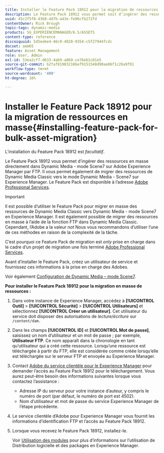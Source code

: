 ```yaml
---
title: Installer le Feature Pack 18912 pour la migration de ressources en masse
description: Le Feature Pack 18912 vous permet soit d’ingérer des ressources par FTP en masse, soit de migrer des ressources de Dynamic Media Classic vers Dynamic Media sur Adobe Experience Manager. Ce Feature Pack optionnel est fourni par le support Adobe.
uuid: 45c2f5f8-4368-4d7b-a43e-fe96cfb272fd
contentOwner: Rick Brough
topic-tags: dynamic-media
products: SG_EXPERIENCEMANAGER/6.5/ASSETS
content-type: reference
discoiquuid: 5d5eebe4-46c9-4028-9354-c5f27944fcdc
docset: aem65
feature: Asset Management
role: User, Admin
exl-id: 53ea2cf7-d633-4ab9-a869-ce76eb1c01e5
source-git-commit: b2faf81983216bef9151548d90ae86f1c26a9f91
workflow-type: tm+mt
source-wordcount: '409'
ht-degree: 16%

---
```


# Installer le Feature Pack 18912 pour la migration de ressources en masse{#installing-feature-pack-for-bulk-asset-migration}

L’installation du Feature Pack 18912 est *facultatif*.

Le Feature Pack 18912 vous permet d’ingérer des ressources en masse directement dans Dynamic Media - mode Scene7 sur Adobe Experience Manager par FTP. Il vous permet également de migrer des ressources de Dynamic Media Classic vers le mode Dynamic Media - Scene7 sur Experience Manager. Le Feature Pack est disponible à l’adresse [Adobe Professional Services](https://business.adobe.com/customers/consulting-services/main.html).

>[!IMPORTANT]
>
>Il est possible d’utiliser le Feature Pack pour migrer en masse des ressources de Dynamic Media Classic vers Dynamic Media - mode Scene7 en Experience Manager. Il est également possible de migrer des ressources en masse à l’aide de la fonction FTP dans Dynamic Media Classic. Cependant, l’Adobe a la valeur *not* Nous vous recommandons d’utiliser l’une de ces méthodes en raison de la complexité de la tâche.
>
>C’est pourquoi ce Feature Pack de migration est *only* prise en charge dans le cadre d’un projet de migration une fois terminé [Adobe Professional Services](https://business.adobe.com/customers/consulting-services/main.html).

Avant d’installer le Feature Pack, créez un utilisateur de service et fournissez ces informations à la prise en charge des Adobes.

Voir également [Configuration de Dynamic Media – mode Scene7](/help/assets/config-dms7.md).

**Pour installer le Feature Pack 18912 pour la migration en masse de ressources :**

1. Dans votre instance de Experience Manager, accédez à **[!UICONTROL Outil]** > **[!UICONTROL Sécurité]** > **[!UICONTROL Utilisateurs]** et sélectionnez **[!UICONTROL Créer un utilisateur]**. Cet utilisateur du service doit disposer des autorisations de *lecture/écriture* sur `/content/dam.`
1. Dans les champs **[!UICONTROL ID]** et **[!UICONTROL Mot de passe]**, saisissez un nom d’utilisateur et un mot de passe ; par exemple, **Utilisateur FTP**. Ce nom apparaît dans la chronologie en tant qu’utilisateur qui a créé cette ressource. Lorsqu’une ressource est téléchargée à partir du FTP, elle est considérée comme créée lorsqu’elle est téléchargée sur le serveur FTP et envoyée au Experience Manager.
1. Contact [Adobe du service clientèle pour le Experience Manager](https://experienceleague.adobe.com/?support-solution=General&amp;lang=fr#support) pour demander l’accès au Feature Pack 18912 pour le téléchargement. Vous aurez peut-être besoin des informations suivantes lorsque vous contactez l’assistance :

   * Adresse IP du serveur pour votre instance d’auteur, y compris le numéro de port (par défaut, le numéro de port est 4502).
   * Nom d’utilisateur et mot de passe du service Experience Manager de l’étape précédente.

1. Le service clientèle d’Adobe pour Experience Manager vous fournit les informations d’identification FTP et l’accès au Feature Pack 18912.
1. Lorsque vous recevez le Feature Pack 18912, installez-le.

   Voir [Utilisation des modules](/help/sites-administering/package-manager.md) pour plus d’informations sur l’utilisation de Distribution logicielle et des packages en Experience Manager.
